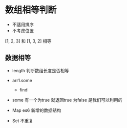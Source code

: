 # 数组相等判断

- 不适用排序
- 不考虑位置

[1, 2, 3] 和 [1, 3, 2] 相等

## 数据相等
- length 判断数组长度是否相等
- arr1.some
  - find
- some 有一个为true 就返回true
  为false 是我们可以利用的  

- Map es6 新增的数据结构
- Set 不重复
